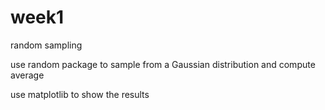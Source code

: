 # week1
random sampling

use random package to sample from a Gaussian distribution and compute average

use matplotlib to show the results
